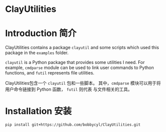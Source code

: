# ClayUtilities

# Introduction 简介

ClayUtilities contains a package `clayutil` and some scripts which used this package in the `examples` folder.

`clayutil` is a Python package that provides some utilities I need.
For example, `cmdparse` module can be used to link user commands to Python functions,
and `futil` represents file utilities.

ClayUtilities包含一个 `clayutil` 包和一些脚本。
其中，`cmdparse` 模块可以用于将用户命令链接到 Python 函数，
`futil` 则代表 与文件相关的工具。

# Installation 安装

```shell
pip install git+https://github.com/bobbycyl/ClayUtilities.git
```
